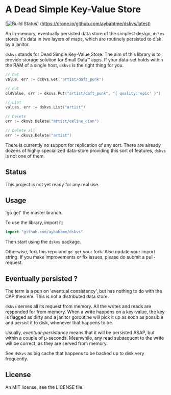 # A Dead Simple Key-Value Store

[![Build Status](https://drone.io/github.com/aybabtme/dskvs/status.png)]
(https://drone.io/github.com/aybabtme/dskvs/latest)

An in-memory, eventually persisted data store of the simplest design, `dskvs`
stores it's data in two layers of maps, which are routinely persisted to disk
by a janitor.

`dskvs` stands for Dead Simple Key-Value Store.  The aim of this library is to
provide storage solution for Small Data™ apps.  If your data-set holds within
the RAM of a single host, `dskvs` is the right thing for you.

```go
// Get
value, err := dskvs.Get("artist/daft_punk")

// Put
oldValue, err := dksvs.Put("artist/daft_punk", "{ quality:'epic' }")

// List
values, err := dskvs.List("artist")

// Delete
err := dksvs.Delete("artist/celine_dion")

// Delete all
err := dksvs.Delete("artist")
```

There is currently no support for replication of any sort.  There are already
dozens of highly specialized data-store providing this sort of features, `dskvs
` is not one of them.

## Status
This project is not yet ready for any real use.

## Usage
'go get' the master branch.

To use the library, import it:
```go
import "github.com/aybabtme/dskvs"
```
Then start using the `dskvs` package.

Otherwise, fork this repo and `go get` your fork.  Also update your import
string.  If you make improvements or fix issues, please do submit a pull-
request.

## Eventually persisted ?
The term is a pun on 'eventual consistency', but has nothing to do with the
CAP theorem.  This is not a distributed data store.

`dskvs` serves all its request from memory.  All the writes and reads are
responded for from memory.  When a write happens on a key-value, the key is
flagged as dirty and a janitor goroutine will pick it up as soon as possible
and persist it to disk, whenever that happens to be.

Usually, _eventual-persistance_ means that it will be persisted ASAP, but
within a couple of µ-seconds.  Meanwhile, any read subsequent to the write
will be correct, as they are served from memory.

See `dskvs` as big cache that happens to be backed up to disk very frequently.

## License
An MIT license, see the LICENSE file.
